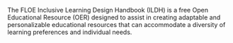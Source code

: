 The FLOE Inclusive Learning Design Handbook (ILDH) is a free Open Educational Resource (OER) designed to assist in
creating adaptable and personalizable educational resources that can accommodate a diversity of learning preferences
and individual needs.
